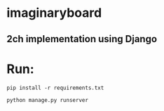 # imaginaryboard 
## 2ch implementation using Django

# Run:

`pip install -r requirements.txt`

`python manage.py runserver`

